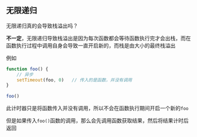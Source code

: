 
## 无限递归

无限递归真的会导致栈溢出吗？

**不一定**，无限递归导致栈溢出是因为每次函数都会等待函数执行完才会出栈，而在函数执行过程中调用自身会导致一直开启新的，而栈是由大小的最终栈溢出


例如

```js
function foo() {  
	// 异步
    setTimeout(foo, 0)   // 传入的是函数，并没有调用
}  
  
foo()
```

此计时器只是将函数传入并没有调用，所以不会在函数执行期间开启一个新的`foo`

但是如果传入`foo()`函数的调用，那么会先调用函数获取结果，然后将结果计时后返回
